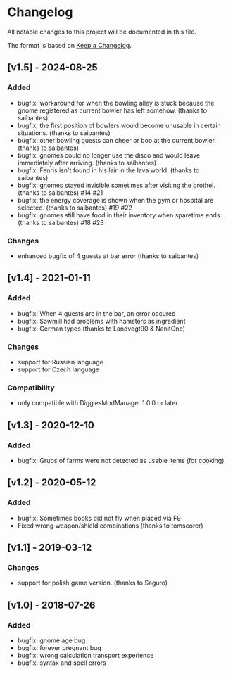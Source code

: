 # Changelog
All notable changes to this project will be documented in this file.

The format is based on [Keep a Changelog](http://keepachangelog.com/en/1.0.0/).

## [v1.5] - 2024-08-25
### Added
- bugfix: workaround for when the bowling alley is stuck because the gnome registered as current bowler has left somehow. (thanks to saibantes)
- bugfix: the first position of bowlers would become unusable in certain situations. (thanks to saibantes)
- bugfix: other bowling guests can cheer or boo at the current bowler. (thanks to saibantes)
- bugfix: gnomes could no longer use the disco and would leave immediately after arriving. (thanks to saibantes)
- bugfix: Fenris isn't found in his lair in the lava world. (thanks to saibantes)
- bugfix: gnomes stayed invisible sometimes after visiting the brothel. (thanks to saibantes) #14 #21
- bugfix: the energy coverage is shown when the gym or hospital are selected. (thanks to saibantes) #19 #22
- bugfix: gnomes still have food in their inventory when sparetime ends. (thanks to saibantes) #18 #23

### Changes
- enhanced bugfix of 4 guests at bar error (thanks to saibantes)

## [v1.4] - 2021-01-11
### Added
- bugfix: When 4 guests are in the bar, an error occured
- bugfix: Sawmill had problems with hamsters as ingredient
- bugfix: German typos (thanks to Landvogt90 & NanitOne)

### Changes
- support for Russian language
- support for Czech language


### Compatibility
- only compatible with DigglesModManager 1.0.0 or later

## [v1.3] - 2020-12-10
### Added
- bugfix: Grubs of farms were not detected as usable items (for cooking).

## [v1.2] - 2020-05-12
### Added
- bugfix: Sometimes books did not fly when placed via F9
- Fixed wrong weapon/shield combinations (thanks to tomscorer)


## [v1.1] - 2019-03-12
### Changes
- support for polish game version. (thanks to Saguro)

## [v1.0] - 2018-07-26
### Added
- bugfix: gnome age bug
- bugfix: forever pregnant bug
- bugfix: wrong calculation transport experience
- bugfix: syntax and spell errors
